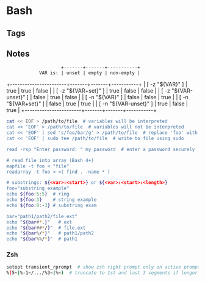 # Bash

## Tags

## Notes

                        +-------+-------+-----------+
                VAR is: | unset | empty | non-empty |
+-----------------------+-------+-------+-----------+
| [ -z "${VAR}" ]       | true  | true  | false     |
| [ -z "${VAR+set}" ]   | true  | false | false     |
| [ -z "${VAR-unset}" ] | false | true  | false     |
| [ -n "${VAR}" ]       | false | false | true      |
| [ -n "${VAR+set}" ]   | false | true  | true      |
| [ -n "${VAR-unset}" ] | true  | false | true      |
+-----------------------+-------+-------+-----------+

```sh
cat << EOF > /path/to/file  # variables will be interpreted
cat << 'EOF' > /path/to/file  # variables will not be interpreted
cat << 'EOF' | sed 's/foo/bar/g' > /path/to/file  # replace 'foo' with 'bar'
cat << 'EOF' | sudo tee /path/to/file  # write to file using sudo

read -rsp "Enter password: " my_password  # enter a password securely

# read file into array (Bash 4+)
mapfile -t foo < "file"
readarray -t foo < <( find . -name * )

# substrings: ${<var>:<start>} or ${<var>:<start>:<length>}
foo="substring example"
echo ${foo:5:5}  # ring
echo ${foo:3}    # string example
echo ${foo:0:-3} # substring exam

bar="path1/path2/file.ext"
echo "${bar#*.}"   # ext
echo "${bar##*/}"  # file.ext
echo "${bar%/*}"   # path1/path2
echo "${bar%%/*}"  # path1
```

### Zsh

```sh
setopt transient_rprompt  # show zsh right prompt only on active prompt
%(5~|%-1~/.../%3~|%~)  # truncate to 1st and last 3 segments if longer than 5
```
